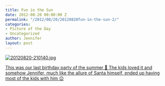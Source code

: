 ```yaml
---
title: Fun in the Sun
date: 2012-08-20 00:00:00 Z
permalink: "/2012/08/20/20120820fun-in-the-sun-2/"
categories:
- Picture of the Day
- Uncategorized
author: Jennifer
layout: post
---
```


[<img alt="20120820-210140.jpg" class="alignnone size-full" src="/teamelam/assets/images/Fun-in-the-Sun/1345496499000-missing.jpg" />](http://www.flickr.com/photos/jenniferandJennifers_photos/sets/72157631201634882/)

[This was our last birthday party of the summer 🙂 The kids loved it and somehow Jennifer, much like the allure of Santa himself, ended up having most of the kids with him 😉](http://www.flickr.com/photos/jenniferandJennifers_photos/sets/72157631201634882/)

